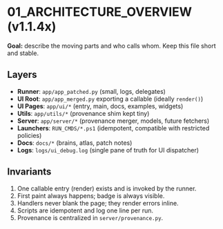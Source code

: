 # 01_ARCHITECTURE_OVERVIEW (v1.1.4x)

**Goal:** describe the moving parts and who calls whom. Keep this file short and stable.

## Layers
- **Runner**: `app/app_patched.py` (small, logs, delegates)
- **UI Root**: `app/app_merged.py` exporting a callable (ideally `render()`)
- **UI Pages**: `app/ui/*` (entry, main, docs, examples, widgets)
- **Utils**: `app/utils/*` (provenance shim kept tiny)
- **Server**: `app/server/*` (provenance merger, models, future fetchers)
- **Launchers**: `RUN_CMDS/*.ps1` (idempotent, compatible with restricted policies)
- **Docs**: `docs/*` (brains, atlas, patch notes)
- **Logs**: `logs/ui_debug.log` (single pane of truth for UI dispatcher)

## Invariants
1. One callable entry (render) exists and is invoked by the runner.
2. First paint always happens; badge is always visible.
3. Handlers never blank the page; they render errors inline.
4. Scripts are idempotent and log one line per run.
5. Provenance is centralized in `server/provenance.py`.
